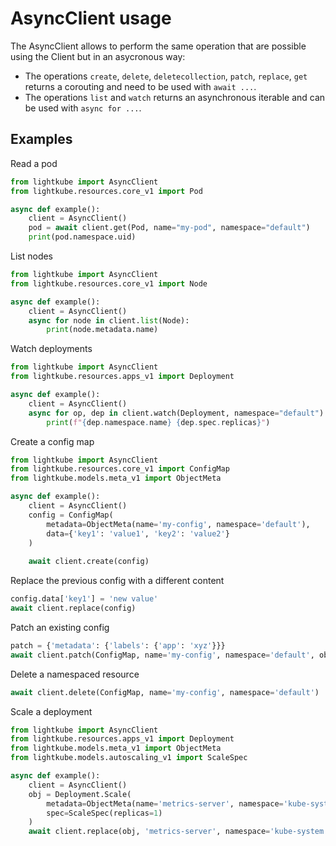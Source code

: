 # AsyncClient usage

The AsyncClient allows to perform the same operation that are possible using the Client but in
an asycronous way:

* The operations `create`, `delete`, `deletecollection`, `patch`, `replace`, `get` returns a corouting and need to be used with `await ...`.
* The operations `list` and `watch` returns an asynchronous iterable and can be used with `async for ...`.

## Examples

Read a pod

```python
from lightkube import AsyncClient
from lightkube.resources.core_v1 import Pod

async def example():
    client = AsyncClient()
    pod = await client.get(Pod, name="my-pod", namespace="default")
    print(pod.namespace.uid)
```

List nodes
```python
from lightkube import AsyncClient
from lightkube.resources.core_v1 import Node

async def example():
    client = AsyncClient()
    async for node in client.list(Node):
        print(node.metadata.name)
```

Watch deployments
```python
from lightkube import AsyncClient
from lightkube.resources.apps_v1 import Deployment

async def example():
    client = AsyncClient()
    async for op, dep in client.watch(Deployment, namespace="default"):
        print(f"{dep.namespace.name} {dep.spec.replicas}")
```

Create a config map
```python
from lightkube import AsyncClient
from lightkube.resources.core_v1 import ConfigMap
from lightkube.models.meta_v1 import ObjectMeta

async def example():
    client = AsyncClient()
    config = ConfigMap(
        metadata=ObjectMeta(name='my-config', namespace='default'),
        data={'key1': 'value1', 'key2': 'value2'}
    )
    
    await client.create(config)
```

Replace the previous config with a different content
```python
config.data['key1'] = 'new value'
await client.replace(config)
```

Patch an existing config
```python
patch = {'metadata': {'labels': {'app': 'xyz'}}}
await client.patch(ConfigMap, name='my-config', namespace='default', obj=patch)
```

Delete a namespaced resource
```python
await client.delete(ConfigMap, name='my-config', namespace='default')
```

Scale a deployment
```python
from lightkube import AsyncClient
from lightkube.resources.apps_v1 import Deployment
from lightkube.models.meta_v1 import ObjectMeta
from lightkube.models.autoscaling_v1 import ScaleSpec

async def example():
    client = AsyncClient()
    obj = Deployment.Scale(
        metadata=ObjectMeta(name='metrics-server', namespace='kube-system'),
        spec=ScaleSpec(replicas=1)
    )
    await client.replace(obj, 'metrics-server', namespace='kube-system')
```
